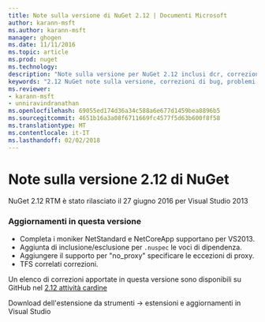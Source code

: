 ```yaml
---
title: Note sulla versione di NuGet 2.12 | Documenti Microsoft
author: karann-msft
ms.author: karann-msft
manager: ghogen
ms.date: 11/11/2016
ms.topic: article
ms.prod: nuget
ms.technology: 
description: "Note sulla versione per NuGet 2.12 inclusi dcr, correzioni di bug, le funzionalità aggiunte e problemi noti."
keywords: "2.12 NuGet note sulla versione, correzioni di bug, problemi noti, aggiunta di funzionalità, eseguire"
ms.reviewer:
- karann-msft
- unniravindranathan
ms.openlocfilehash: 69055ed174d36a34c588a6e677d1459bea8896b5
ms.sourcegitcommit: 4651b16a3a08f6711669fc4577f5d63b600f8f58
ms.translationtype: MT
ms.contentlocale: it-IT
ms.lasthandoff: 02/02/2018
---
```

# <a name="nuget-212-release-notes"></a>Note sulla versione 2.12 di NuGet

NuGet 2.12 RTM è stato rilasciato il 27 giugno 2016 per Visual Studio 2013

### <a name="updates-in-this-release"></a>Aggiornamenti in questa versione

* Completa i moniker NetStandard e NetCoreApp supportano per VS2013.
* Aggiunta di inclusione/esclusione per `.nuspec` le voci di dipendenza.
* Aggiungere il supporto per "no_proxy" specificare le eccezioni di proxy.
* TFS correlati correzioni.

Un elenco di correzioni apportate in questa versione sono disponibili su GitHub nel [2.12 attività cardine](https://github.com/NuGet/Home/issues?q=milestone%3A2.12+is%3Aclosed)

Download dell'estensione da strumenti -> estensioni e aggiornamenti in Visual Studio

